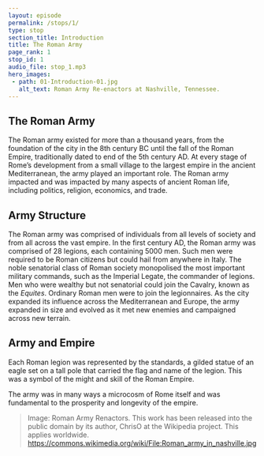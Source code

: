 ```yaml
---
layout: episode
permalink: /stops/1/
type: stop
section_title: Introduction
title: The Roman Army
page_rank: 1
stop_id: 1
audio_file: stop_1.mp3
hero_images:
 - path: 01-Introduction-01.jpg
   alt_text: Roman Army Re-enactors at Nashville, Tennessee.
---
```

## The Roman Army
The Roman army existed for more than a thousand years, from the foundation of the city in the 8th century BC until the fall of the Roman Empire, traditionally dated to end of the 5th century AD. At every stage of Rome’s development from a small village to the largest empire in the ancient Mediterranean, the army played an important role. The Roman army impacted and was impacted by many aspects of ancient Roman life, including politics, religion, economics, and trade. 

## Army Structure
The Roman army was comprised of individuals from all levels of society and from all across the vast empire. In the first century AD, the Roman army was comprised of 28 legions, each containing 5000 men. Such men were required to be Roman citizens but could hail from anywhere in Italy. The noble senatorial class of Roman society monopolised the most important military commands, such as the Imperial Legate, the commander of legions. Men who were wealthy but not senatorial could join the Cavalry, known as the <i>Equites</i>. Ordinary Roman men were to join the legionnaires. As the city expanded its influence across the Mediterranean and Europe, the army expanded in size and evolved as it met new enemies and campaigned across new terrain. 

## Army and Empire
Each Roman legion was represented by the standards, a gilded statue of an eagle set on a tall pole that carried the flag and name of the legion. This was a symbol of the might and skill of the Roman Empire. 

The army was in many ways a microcosm of Rome itself and was fundamental to the prosperity and longevity of the empire. 

> Image: Roman Army Renactors. This work has been released into the public domain by its author, ChrisO at the Wikipedia project. This applies worldwide. https://commons.wikimedia.org/wiki/File:Roman_army_in_nashville.jpg
